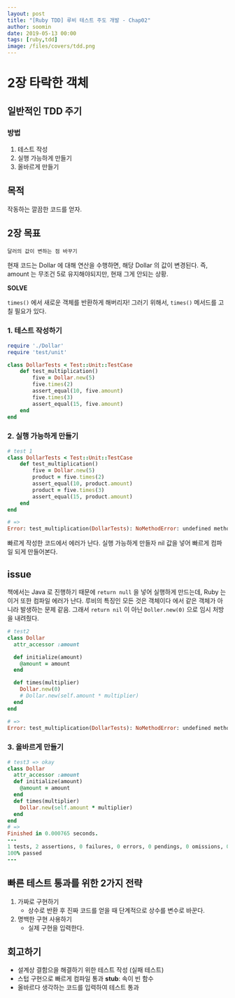 ```yaml
---
layout: post
title: "[Ruby TDD] 루비 테스트 주도 개발 - Chap02"
author: soomin
date: 2019-05-13 00:00
tags: [ruby,tdd]
image: /files/covers/tdd.png
---
```


# 2장 타락한 객체

## 일반적인 TDD 주기

### 방법

1. 테스트 작성
2. 실행 가능하게 만들기 
3. 올바르게 만들기

## 목적 
 
작동하는 깔끔한 코드를 얻자.

## 2장 목표

    달러의 값이 변하는 점 바꾸기

현재 코드는 Dollar 에 대해 연산을 수행하면, 해당 Dollar 의 값이 변경된다. 즉, amount 는 무조건 5로 유지해야되지만, 현재 그게 안되는 상황.

__SOLVE__
 
`times()` 에서 새로운 객체를 반환하게 해버리자! 그러기 위해서, `times()` 메서드를 고칠 필요가 있다.

### 1. 테스트 작성하기

```ruby
require './Dollar'
require 'test/unit'

class DollarTests < Test::Unit::TestCase
    def test_multiplication()
        five = Dollar.new(5)
        five.times(2)
        assert_equal(10, five.amount)
        five.times(3)
        assert_equal(15, five.amount)
    end
end
```

### 2. 실행 가능하게 만들기 

```ruby
# test 1
class DollarTests < Test::Unit::TestCase
    def test_multiplication()
        five = Dollar.new(5)
        product = five.times(2)
        assert_equal(10, product.amount)
        product = five.times(3)
        assert_equal(15, product.amount)
    end
end

# => 
Error: test_multiplication(DollarTests): NoMethodError: undefined method 'amount' for 10:Integer
``` 

빠르게 작성한 코드에서 에러가 난다. 실행 가능하게 만들자 nil 값을 넣어 빠르게 컴파일 되게 만들어본다. 


## issue

책에서는 Java 로 진행하기 때문에 `return null` 을 넣어 실행하게 만드는데, Ruby 는 이거 또한 컴파일 에러가 난다. 루비의 특징인 모든 것은 객체이다 에서 같은 객체가 아니라 발생하는 문제 같음. 그래서 `return nil` 이 아닌 `Doller.new(0)` 으로 임시 처방을 내려줬다. 

```ruby
# test2
class Dollar
  attr_accessor :amount

  def initialize(amount)
    @amount = amount
  end

  def times(multiplier)
    Dollar.new(0)
    # Dollar.new(self.amount * multiplier)
  end
end

# => 
Error: test_multiplication(DollarTests): NoMethodError: undefined method `amount' for nil:NilClass
```

### 3. 올바르게 만들기

```ruby
# test3 => okay
class Dollar
  attr_accessor :amount
  def initialize(amount)
    @amount = amount
  end
  def times(multiplier)
    Dollar.new(self.amount * multiplier)
  end
end
# =>
Finished in 0.000765 seconds.
---
1 tests, 2 assertions, 0 failures, 0 errors, 0 pendings, 0 omissions, 0 notifications
100% passed
---
```

## 빠른 테스트 통과를 위한 2가지 전략 

1. 가짜로 구현하기
    - 상수로 반환 후 진짜 코드를 얻을 때 단계적으로 상수를 변수로 바꾼다.
2. 명백한 구현 사용하기
    - 실제 구현을 입력한다.

## 회고하기

- 설계상 결함으을 해결하기 위한 테스트 작성 (실패 테스트)
- 스텁 구현으로 빠르게 컴파일 통과 
    **stub**: 속이 빈 함수
- 올바르다 생각하는 코드를 입력하여 테스트 통과
